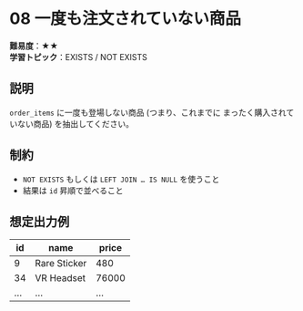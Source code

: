 # 08 一度も注文されていない商品

**難易度**：★★  
**学習トピック**：EXISTS / NOT EXISTS

## 説明
`order_items` に一度も登場しない商品 (つまり、これまでに
まったく購入されていない商品) を抽出してください。

## 制約
* `NOT EXISTS` もしくは `LEFT JOIN … IS NULL` を使うこと
* 結果は `id` 昇順で並べること

## 想定出力例

| id | name           | price |
|----|----------------|-------|
|  9 | Rare Sticker   |   480 |
| 34 | VR Headset     | 76000 |
| …  | …             |   …   |
